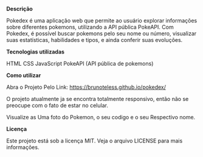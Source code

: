 **Descrição**

Pokedex é uma aplicação web que permite ao usuário explorar informações sobre diferentes pokemons, utilizando a API pública PokeAPI. Com Pokedex,
é possível buscar pokemons pelo seu nome ou número, visualizar suas estatísticas, habilidades e tipos, e ainda conferir suas evoluções.

**Tecnologias utilizadas**

HTML
CSS
JavaScript
PokeAPI (API pública de pokemons)

**Como utilizar**

Abra o Projeto Pelo Link:
https://brunoteless.github.io/pokedex/

O projeto atualmente ja se encontra totalmente responsivo, então não se preocupe com o fato de estar no celular.

Visualize as Uma foto do Pokemon, o seu codigo e o seu Respectivo nome.


**Licença**

Este projeto está sob a licença MIT. Veja o arquivo LICENSE para mais informações.
